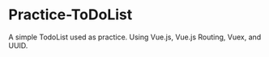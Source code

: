 # Practice-ToDoList
A simple TodoList used as practice. Using Vue.js, Vue.js Routing, Vuex, and UUID.
